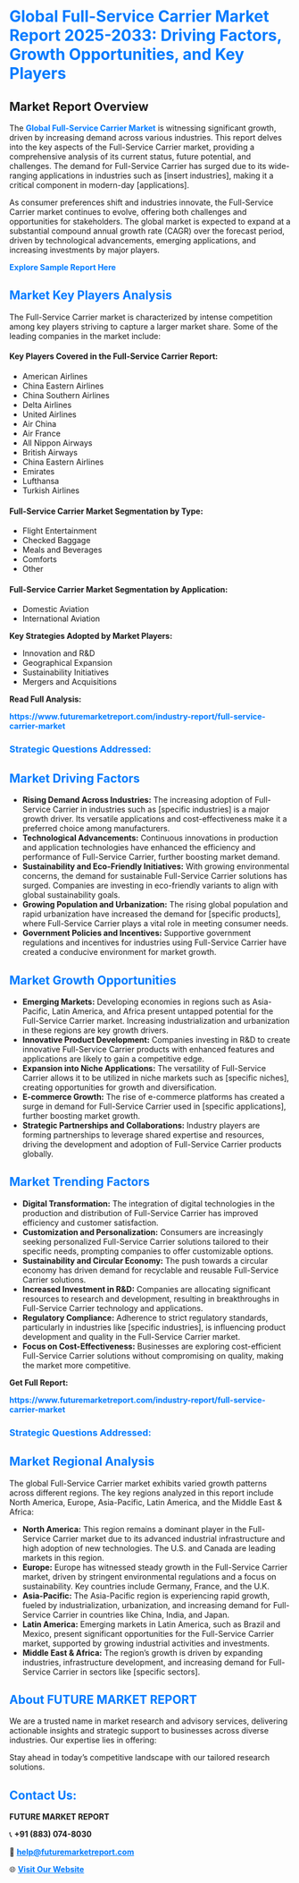 <h1 style="color: #007BFF;">Global Full-Service Carrier Market Report 2025-2033: Driving Factors, Growth Opportunities, and Key Players</h1>

<section id="overview">
<h2>Market Report Overview</h2>
<p>The <a href="https://www.futuremarketreport.com/industry-report/full-service-carrier-market" style="color: #007BFF; text-decoration: none;"><strong>Global Full-Service Carrier Market</strong></a> is witnessing significant growth, driven by increasing demand across various industries. This report delves into the key aspects of the Full-Service Carrier market, providing a comprehensive analysis of its current status, future potential, and challenges. The demand for Full-Service Carrier has surged due to its wide-ranging applications in industries such as [insert industries], making it a critical component in modern-day [applications].</p>
<p>As consumer preferences shift and industries innovate, the Full-Service Carrier market continues to evolve, offering both challenges and opportunities for stakeholders. The global market is expected to expand at a substantial compound annual growth rate (CAGR) over the forecast period, driven by technological advancements, emerging applications, and increasing investments by major players.</p>
</section>

<section id="overview">
<p><a href="https://www.futuremarketreport.com/request-sample/reportId=51608" style="color: #007BFF; text-decoration: none;"><strong>Explore Sample Report Here</strong></a></p>
</section>

<section id="key-players">
<h2 style="color: #007BFF;">Market Key Players Analysis</h2>
<p>The Full-Service Carrier market is characterized by intense competition among key players striving to capture a larger market share. Some of the leading companies in the market include:</p>
<h4>Key Players Covered in the Full-Service Carrier Report:</h4>
<ul><li>American Airlines</li><li>China Eastern Airlines</li><li>China Southern Airlines</li><li>Delta Airlines</li><li>United Airlines</li><li>Air China</li><li>Air France</li><li>All Nippon Airways</li><li>British Airways</li><li>China Eastern Airlines</li><li>Emirates</li><li>Lufthansa</li><li>Turkish Airlines</li></ul>
<h4>Full-Service Carrier Market Segmentation by Type:</h4>
<ul><li>Flight Entertainment</li><li>Checked Baggage</li><li>Meals and Beverages</li><li>Comforts</li><li>Other</li></ul>

<h4>Full-Service Carrier Market Segmentation by Application:</h4>
<ul><li>Domestic Aviation</li><li>International Aviation</li></ul>
<p><strong>Key Strategies Adopted by Market Players:</strong></p>
<ul>
<li>Innovation and R&D</li>
<li>Geographical Expansion</li>
<li>Sustainability Initiatives</li>
<li>Mergers and Acquisitions</li>
</ul>
</section>

<section>
<p><strong>Read Full Analysis: </strong></p><a href="https://www.futuremarketreport.com/industry-report/full-service-carrier-market" style="color: #007BFF; text-decoration: none;"><strong>https://www.futuremarketreport.com/industry-report/full-service-carrier-market</strong></a>
<h3 style="color: #007BFF;">Strategic Questions Addressed:</h3>
</section>

<section id="driving-factors">
<h2 style="color: #007BFF;">Market Driving Factors</h2>
<ul>
<li><strong>Rising Demand Across Industries:</strong> The increasing adoption of Full-Service Carrier in industries such as [specific industries] is a major growth driver. Its versatile applications and cost-effectiveness make it a preferred choice among manufacturers.</li>
<li><strong>Technological Advancements:</strong> Continuous innovations in production and application technologies have enhanced the efficiency and performance of Full-Service Carrier, further boosting market demand.</li>
<li><strong>Sustainability and Eco-Friendly Initiatives:</strong> With growing environmental concerns, the demand for sustainable Full-Service Carrier solutions has surged. Companies are investing in eco-friendly variants to align with global sustainability goals.</li>
<li><strong>Growing Population and Urbanization:</strong> The rising global population and rapid urbanization have increased the demand for [specific products], where Full-Service Carrier plays a vital role in meeting consumer needs.</li>
<li><strong>Government Policies and Incentives:</strong> Supportive government regulations and incentives for industries using Full-Service Carrier have created a conducive environment for market growth.</li>
</ul>
</section>

<section id="growth-opportunities">
<h2 style="color: #007BFF;">Market Growth Opportunities</h2>
<ul>
<li><strong>Emerging Markets:</strong> Developing economies in regions such as Asia-Pacific, Latin America, and Africa present untapped potential for the Full-Service Carrier market. Increasing industrialization and urbanization in these regions are key growth drivers.</li>
<li><strong>Innovative Product Development:</strong> Companies investing in R&D to create innovative Full-Service Carrier products with enhanced features and applications are likely to gain a competitive edge.</li>
<li><strong>Expansion into Niche Applications:</strong> The versatility of Full-Service Carrier allows it to be utilized in niche markets such as [specific niches], creating opportunities for growth and diversification.</li>
<li><strong>E-commerce Growth:</strong> The rise of e-commerce platforms has created a surge in demand for Full-Service Carrier used in [specific applications], further boosting market growth.</li>
<li><strong>Strategic Partnerships and Collaborations:</strong> Industry players are forming partnerships to leverage shared expertise and resources, driving the development and adoption of Full-Service Carrier products globally.</li>
</ul>
</section>

<section id="trending-factors">
<h2 style="color: #007BFF;">Market Trending Factors</h2>
<ul>
<li><strong>Digital Transformation:</strong> The integration of digital technologies in the production and distribution of Full-Service Carrier has improved efficiency and customer satisfaction.</li>
<li><strong>Customization and Personalization:</strong> Consumers are increasingly seeking personalized Full-Service Carrier solutions tailored to their specific needs, prompting companies to offer customizable options.</li>
<li><strong>Sustainability and Circular Economy:</strong> The push towards a circular economy has driven demand for recyclable and reusable Full-Service Carrier solutions.</li>
<li><strong>Increased Investment in R&D:</strong> Companies are allocating significant resources to research and development, resulting in breakthroughs in Full-Service Carrier technology and applications.</li>
<li><strong>Regulatory Compliance:</strong> Adherence to strict regulatory standards, particularly in industries like [specific industries], is influencing product development and quality in the Full-Service Carrier market.</li>
<li><strong>Focus on Cost-Effectiveness:</strong> Businesses are exploring cost-efficient Full-Service Carrier solutions without compromising on quality, making the market more competitive.</li>
</ul>
</section>

<section>
<p><strong>Get Full Report: </strong></p><a href="https://www.futuremarketreport.com/industry-report/full-service-carrier-market" style="color: #007BFF; text-decoration: none;"><strong>https://www.futuremarketreport.com/industry-report/full-service-carrier-market</strong></a>
<h3 style="color: #007BFF;">Strategic Questions Addressed:</h3>
</section>


<section id="regional-analysis">
<h2 style="color: #007BFF;">Market Regional Analysis</h2>
<p>The global Full-Service Carrier market exhibits varied growth patterns across different regions. The key regions analyzed in this report include North America, Europe, Asia-Pacific, Latin America, and the Middle East & Africa:</p>
<ul>
<li><strong>North America:</strong> This region remains a dominant player in the Full-Service Carrier market due to its advanced industrial infrastructure and high adoption of new technologies. The U.S. and Canada are leading markets in this region.</li>
<li><strong>Europe:</strong> Europe has witnessed steady growth in the Full-Service Carrier market, driven by stringent environmental regulations and a focus on sustainability. Key countries include Germany, France, and the U.K.</li>
<li><strong>Asia-Pacific:</strong> The Asia-Pacific region is experiencing rapid growth, fueled by industrialization, urbanization, and increasing demand for Full-Service Carrier in countries like China, India, and Japan.</li>
<li><strong>Latin America:</strong> Emerging markets in Latin America, such as Brazil and Mexico, present significant opportunities for the Full-Service Carrier market, supported by growing industrial activities and investments.</li>
<li><strong>Middle East & Africa:</strong> The region’s growth is driven by expanding industries, infrastructure development, and increasing demand for Full-Service Carrier in sectors like [specific sectors].</li>
</ul>
</section>

<footer>
<h2 style="color: #007BFF;">About FUTURE MARKET REPORT</h2>
<p>We are a trusted name in market research and advisory services, delivering actionable insights and strategic support to businesses across diverse industries. Our expertise lies in offering:</p>

<p>Stay ahead in today’s competitive landscape with our tailored research solutions.</p>

<h2 style="color: #007BFF;">Contact Us:</h2>
<p><strong>FUTURE MARKET REPORT</strong></p>
<p>📞 <strong>+91 (883) 074-8030</strong></p>
<p>📧 <strong><a href="mailto:help@futuremarketreport.com" style="color: #007BFF;">help@futuremarketreport.com</a></strong></p>
<p>🌐 <strong><a href="https://www.futuremarketreport.com/" style="color: #007BFF;">Visit Our Website</a></strong></p>
</footer>
